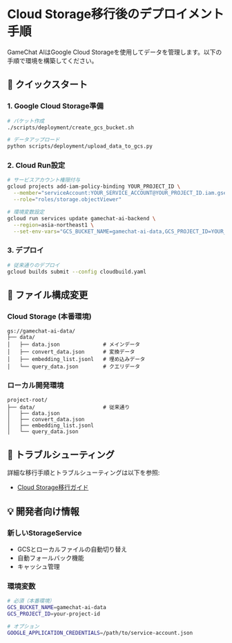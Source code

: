 # Cloud Storage移行後のデプロイメント手順

GameChat AIはGoogle Cloud Storageを使用してデータを管理します。以下の手順で環境を構築してください。

## 🚀 クイックスタート

### 1. Google Cloud Storage準備
```bash
# バケット作成
./scripts/deployment/create_gcs_bucket.sh

# データアップロード
python scripts/deployment/upload_data_to_gcs.py
```

### 2. Cloud Run設定
```bash
# サービスアカウント権限付与
gcloud projects add-iam-policy-binding YOUR_PROJECT_ID \
  --member="serviceAccount:YOUR_SERVICE_ACCOUNT@YOUR_PROJECT_ID.iam.gserviceaccount.com" \
  --role="roles/storage.objectViewer"

# 環境変数設定
gcloud run services update gamechat-ai-backend \
  --region=asia-northeast1 \
  --set-env-vars="GCS_BUCKET_NAME=gamechat-ai-data,GCS_PROJECT_ID=YOUR_PROJECT_ID"
```

### 3. デプロイ
```bash
# 従来通りのデプロイ
gcloud builds submit --config cloudbuild.yaml
```

## 📁 ファイル構成変更

### Cloud Storage (本番環境)
```
gs://gamechat-ai-data/
├── data/
│   ├── data.json              # メインデータ
│   ├── convert_data.json      # 変換データ
│   ├── embedding_list.jsonl   # 埋め込みデータ
│   └── query_data.json        # クエリデータ
```

### ローカル開発環境
```
project-root/
├── data/                      # 従来通り
│   ├── data.json
│   ├── convert_data.json
│   ├── embedding_list.jsonl
│   └── query_data.json
```

## 🔧 トラブルシューティング

詳細な移行手順とトラブルシューティングは以下を参照:
- [Cloud Storage移行ガイド](./docs/deployment/cloud-storage-migration-guide.md)

## 💡 開発者向け情報

### 新しいStorageService
- GCSとローカルファイルの自動切り替え
- 自動フォールバック機能
- キャッシュ管理

### 環境変数
```bash
# 必須（本番環境）
GCS_BUCKET_NAME=gamechat-ai-data
GCS_PROJECT_ID=your-project-id

# オプション
GOOGLE_APPLICATION_CREDENTIALS=/path/to/service-account.json
```
